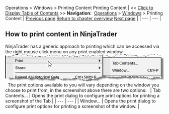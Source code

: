 ﻿
Operations \> Windows \> Printing Content
Printing Content
| \<\< [Click to Display Table of Contents](printing_content.md) \>\> **Navigation:**     [Operations](operations-1.md) \> [Windows](window_tabs-1.md) \> Printing Content | [Previous page](sharing_content-1.md) [Return to chapter overview](window_tabs-1.md) [Next page](using_color_pickers-1.md) |
| --- | --- |
## How to print content in NinjaTrader
NinjaTrader has a generic approach to printing which can be accessed via the right mouse click menu on any print enabled window. 
 
![Windows_Printing_Contextmenu](windows_printing_contextmenu.png)
 
The print options available to you will vary depending on the window you choose to print from, in the screenshot above there are two options:
 
| Tab Contents... | Opens the print dialog to configure print options for printing a screenshot of the Tab |
| --- | --- |
| Window... | Opens the print dialog to configure print options for printing a screenshot of the window. |
